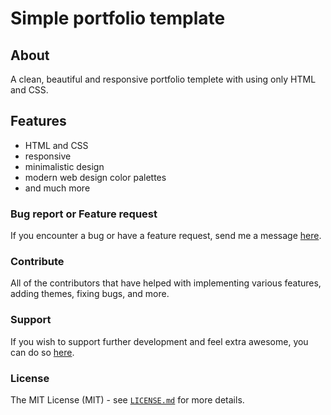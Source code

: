 # Simple portfolio template

## About

A clean, beautiful and responsive portfolio templete with using only HTML and CSS.

## Features

-   HTML and CSS
-   responsive
-   minimalistic design
-   modern web design color palettes
-   and much more

### Bug report or Feature request

If you encounter a bug or have a feature request, send me a message [here](mailto:paolo6@gmail.com).

### Contribute

All of the contributors that have helped with implementing various features, adding themes, fixing bugs, and more.

### Support

If you wish to support further development and feel extra awesome, you can do so [here](https://paypal.me/giovanniiapaolo).

### License

The MIT License (MIT) - see [`LICENSE.md`](https://github.com/giovanniiapaolo/html_css_project/blob/master/LICENSE) for more details.
